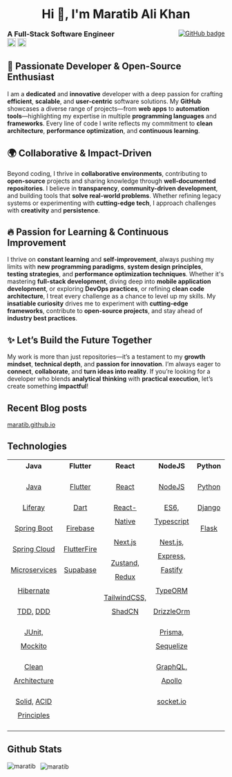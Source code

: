 <h1 align="center">
Hi 👋, I'm Maratib Ali Khan
</h1>

<p>
<h3 style="margin: 0; display: inline-block">A Full-Stack Software Engineer</h3>
<a href="https://github.com/maratib?tab=followers"  style="float: right; display: inline-block">
    <img src="https://img.shields.io/github/followers/maratib?label=Followers&logo=GitHub&style=for-the-badge" alt="GitHub badge" />
</a>

<div>
<img src="https://komarev.com/ghpvc/?username=maratib" alt="maratib" height="20" style="display: inline-block"/>
<a href="https://www.linkedin.com/in/maratibali" rel="nofollow noreferrer" style="display: inline-block">
    <img src="https://i.sstatic.net/gVE0j.png" alt="linkedin" width="20">
</a>

</div>
</p>

## 🚀 Passionate Developer & Open-Source Enthusiast

I am a **dedicated** and **innovative** developer with a deep passion for crafting **efficient**, **scalable**, and **user-centric** software solutions. My **GitHub** showcases a diverse range of projects—from **web apps** to **automation tools**—highlighting my expertise in multiple **programming languages** and **frameworks**. Every line of code I write reflects my commitment to **clean architecture**, **performance optimization**, and **continuous learning**.

## 🌍 Collaborative & Impact-Driven

Beyond coding, I thrive in **collaborative environments**, contributing to **open-source** projects and sharing knowledge through **well-documented repositories**. I believe in **transparency**, **community-driven development**, and building tools that **solve real-world problems**. Whether refining legacy systems or experimenting with **cutting-edge tech**, I approach challenges with **creativity** and **persistence**.

## 🔥 Passion for Learning & Continuous Improvement

I thrive on **constant learning** and **self-improvement**, always pushing my limits with **new programming paradigms**, **system design principles**, **testing strategies**, and **performance optimization techniques**. Whether it's mastering **full-stack development**, diving deep into **mobile application development**, or exploring **DevOps practices**, or refining **clean code architecture**, I treat every challenge as a chance to level up my skills. My **insatiable curiosity** drives me to experiment with **cutting-edge frameworks**, contribute to **open-source projects**, and stay ahead of **industry best practices**.

## ✨ Let’s Build the Future Together

My work is more than just repositories—it’s a testament to my **growth mindset**, **technical depth**, and **passion for innovation**. I’m always eager to **connect**, **collaborate**, and **turn ideas into reality**. If you’re looking for a developer who blends **analytical thinking** with **practical execution**, let’s create something **impactful**!

## Recent Blog posts

[maratib.github.io](https://maratib.github.io)

## Technologies

<table width="100%" style="width: 100%;">
<tr><th align="center">Java</th><th align="center">Flutter</th><th align="center">React</th><th align="center">NodeJS</th><th align="center">Python</th><th align="center">Others</th></tr>
<tr><td valign="top" align="center" style="line-height: 2.0">

[Java](https://github.com/maratib?tab=repositories&q=java)

[Liferay](https://github.com/maratib?tab=repositories&q=liferay)

[Spring Boot](https://github.com/maratib?tab=repositories&q=spring-boot)

[Spring Cloud](https://github.com/maratib?tab=repositories&q=spring+cloud)

[Microservices](https://github.com/maratib?tab=repositories&q=microservices)

[Hibernate](https://github.com/maratib?tab=repositories&q=hibernate)

[TDD,](https://github.com/maratib?tab=repositories&q=tdd) [DDD](https://github.com/maratib?tab=repositories&q=ddd)

[JUnit,](https://github.com/maratib?tab=repositories&q=junit) [Mockito](https://github.com/maratib?tab=repositories&q=mockito)

[Clean Architecture](https://github.com/maratib?tab=repositories&q=clean+architecture)

[Solid,](https://github.com/maratib?tab=repositories&q=solid+principles)
[ACID Principles](https://github.com/maratib?tab=repositories&q=acid)

</td><td valign="top" align="center" style="line-height: 2.0">

[Flutter](https://github.com/maratib?tab=repositories&q=flutter)

[Dart](https://github.com/maratib?tab=repositories&q=dart)

[Firebase](https://github.com/maratib?tab=repositories&q=firebase)

[FlutterFire](https://github.com/maratib?tab=repositories&q=flutterfire)

[Supabase](https://github.com/maratib?tab=repositories&q=supabase)

</td><td valign="top" align="center" style="line-height: 2.0">

[React](https://github.com/maratib?tab=repositories&q=react)

[React-Native](https://github.com/maratib?tab=repositories&q=react-native)

[Next.js](https://github.com/maratib?tab=repositories&q=nextjs)

[Zustand, ](https://github.com/maratib?tab=repositories&q=zustand) [Redux](https://github.com/maratib?tab=repositories&q=redux)

[TailwindCSS, ](https://github.com/maratib?tab=repositories&q=tailwindcss) [ShadCN](https://github.com/maratib?tab=repositories&q=shadcn)

</td><td valign="top" align="center" style="line-height: 2.0">

[NodeJS](https://github.com/maratib?tab=repositories&q=nodejs)

[ES6, ](https://github.com/maratib?tab=repositories&q=es6)
[Typescript](https://github.com/maratib?tab=repositories&q=typescript)

[Nest.js, ](https://github.com/maratib?tab=repositories&q=nestjs) [Express,](https://github.com/maratib?tab=repositories&q=express) [Fastify](https://github.com/maratib?tab=repositories&q=fastify)

[TypeORM](https://github.com/maratib?tab=repositories&q=typeorm)

[DrizzleOrm](https://github.com/maratib?tab=repositories&q=drizzle)

[Prisma, ](https://github.com/maratib?tab=repositories&q=Prisma) [Sequelize](https://github.com/maratib?tab=repositories&q=Sequelize)

[GraphQL, ](https://github.com/maratib?tab=repositories&q=graphql) [Apollo](https://github.com/maratib?tab=repositories&q=apollo)

[socket.io](https://github.com/maratib?tab=repositories&q=socket.io)

</td><td valign="top" align="center" style="line-height: 2.0">

[Python](https://github.com/maratib?tab=repositories&q=python)

[Django](https://github.com/maratib?tab=repositories&q=django)

[Flask](https://github.com/maratib?tab=repositories&q=flask)

</td><td valign="top" align="center" style="line-height: 2.0">

[Git](https://github.com/maratib?tab=repositories&q=git)

[AWS](https://github.com/maratib?tab=repositories&q=aws)

[Docker](https://github.com/maratib?tab=repositories&q=docker)

[Kubernetes](https://github.com/maratib?tab=repositories&q=kubernetes)

[Redis](https://github.com/maratib?tab=repositories&q=redis)

[MongoDB](https://github.com/maratib?tab=repositories&q=mongodb)

[MySQL, ](https://github.com/maratib?tab=repositories&q=mysql) [Postgres](https://github.com/maratib?tab=repositories&q=postgresql)

[PHP, ](https://github.com/maratib?tab=repositories&q=php) [Wordpress](https://github.com/maratib?tab=repositories&q=wordpress)

</td></tr>

</table>

## Github Stats

<p>
    <img align="left" src="https://github-readme-stats.vercel.app/api/top-langs/?username=maratib&layout=compact&hide=html" alt="maratib" />
</p>

<p>&nbsp;
    <img align="center" src="https://github-readme-stats.vercel.app/api?username=maratib&show_icons=true" alt="maratib" />
</p>
